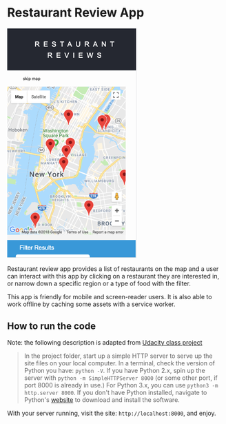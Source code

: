 # Restaurant Review App

<img src='img/demo.png' width='300px' />

Restaurant review app provides a list of restaurants on the map and a user can interact with this app by clicking on a restaurant they are interested in, or narrow down a specific region or a type of food with the filter.

This app is friendly for mobile and screen-reader users. It is also able to work offline by caching some assets with a service worker.

## How to run the code


Note: the following description is adapted from [Udacity class project](https://github.com/udacity/mws-restaurant-stage-1)

> In the project folder, start up a simple HTTP server to serve up the site files on your local computer. In a terminal, check the version of Python you have: `python -V`. If you have Python 2.x, spin up the server with `python -m SimpleHTTPServer 8000` (or some other port, if port 8000 is already in use.) For Python 3.x, you can use `python3 -m http.server 8000`. If you don't have Python installed, navigate to Python's [website](https://www.python.org/) to download and install the software.

With your server running, visit the site: `http://localhost:8000`, and enjoy.
